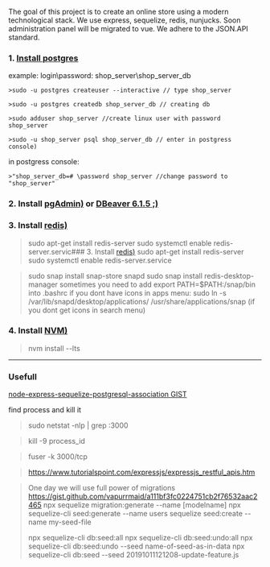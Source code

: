 The goal of this project is to create an online store using a modern technological stack.
We use express, sequelize, redis, nunjucks.
Soon administration panel will be migrated to vue.
We adhere to the JSON.API standard.

### 1. [Install postgres](https://www.digitalocean.com/community/tutorials/how-to-install-and-use-postgresql-on-ubuntu-18-04)

example:
login\password: shop_server\shop_server_db

    >sudo -u postgres createuser --interactive // type shop_server

    >sudo -u postgres createdb shop_server_db // creating db

    >sudo adduser shop_server //create linux user with password shop_server

    >sudo -u shop_server psql shop_server_db // enter in postgress console)

in postgress console:

    >"shop_server_db=# \password shop_server //change password to "shop_server"

### 2. Install [pgAdmin)]( https://wiki.postgresql.org/wiki/Apt)  or [DBeaver 6.1.5 ;)](https://github.com/dbeaver/dbeaver/releases/tag/6.1.5)

### 3. Install [redis)]( https://tecadmin.net/install-redis-ubuntu/ )
> sudo apt-get install redis-server
> sudo systemctl enable redis-server.servic### 3. Install [redis)]( https://tecadmin.net/install-redis-ubuntu/ )
> sudo apt-get install redis-server
> sudo systemctl enable redis-server.service


> sudo snap install snap-store snapd
> sudo snap install redis-desktop-manager
> sometimes you need to add export PATH=$PATH:/snap/bin into .bashrc
if you dont have icons in apps menu:
> sudo ln -s /var/lib/snapd/desktop/applications/ /usr/share/applications/snap (if you dont get icons in search menu)

### 4. Install [NVM)]( https://github.com/nvm-sh/nvm )
> nvm install --lts

___
### Usefull
[node-express-sequelize-postgresql-association GIST](https://gist.github.com/thgaskell/e4decde53572664b182e)

find process and kill it
> sudo netstat -nlp | grep :3000

> kill -9 process_id

> fuser -k 3000/tcp

>https://www.tutorialspoint.com/expressjs/expressjs_restful_apis.htm


> One day we will use full power of migrations https://gist.github.com/vapurrmaid/a111bf3fc0224751cb2f76532aac2465
> npx sequelize migration:generate --name [modelname]
> npx sequelize-cli seed:generate --name users
> sequelize seed:create --name my-seed-file
>
> npx sequelize-cli db:seed:all
> npx sequelize-cli db:seed:undo:all
> npx sequelize-cli db:seed:undo --seed name-of-seed-as-in-data
> npx sequelize-cli db:seed --seed 20191011121208-update-feature.js




